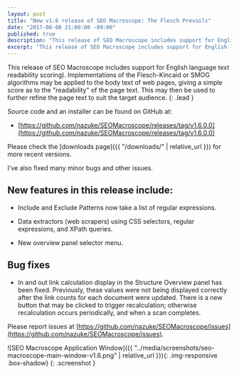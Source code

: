 ```yaml
---
layout: post
title: "New v1.6 release of SEO Macroscope: The Flesch Prevails"
date: "2017-08-08 21:00:00 -09:00"
published: true
description: "This release of SEO Macroscope includes support for English language text readability scoring."
excerpt: "This release of SEO Macroscope includes support for English language text readability scoring."
---
```


This release of SEO Macroscope includes support for English language text readability scoring). Implementations of the Flesch-Kincaid or SMOG algorithms  may be applied to the body text of web pages, giving a simple score as to the "readability" of the page text. This may then be used to further refine the page text to suit the target audience.
{: .lead }

Source code and an installer can be found on GitHub at:

* [https://github.com/nazuke/SEOMacroscope/releases/tag/v1.6.0.0](https://github.com/nazuke/SEOMacroscope/releases/tag/v1.6.0.0)

Please check the [downloads page]({{ "/downloads/" | relative_url }}) for more recent versions.

I've also fixed many minor bugs and other issues.

## New features in this release include:

* Include and Exclude Patterns now take a list of regular expressions.

* Data extractors (web scrapers) using CSS selectors, regular expressions, and XPath queries.

* New overview panel selector menu.

## Bug fixes

* In and out link calculation display in the Structure Overview panel has been fixed. Previously, these values were not being displayed correctly after the link counts for each document were updated. There is a new button that may be clicked to trigger recalculation; otherwise recalculation occurs periodically, and when a scan completes.

Please report issues at [https://github.com/nazuke/SEOMacroscope/issues](https://github.com/nazuke/SEOMacroscope/issues).

![SEO Macroscope Application Window]({{ "../media/screenshots/seo-macroscope-main-window-v1.6.png" | relative_url }}){: .img-responsive .box-shadow}
{: .screenshot }
